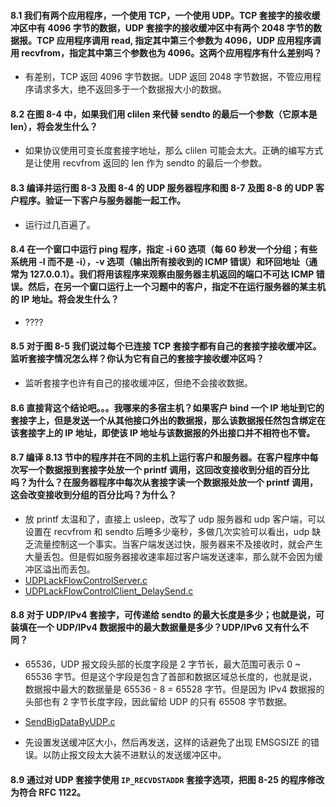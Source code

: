 #### 8.1 我们有两个应用程序，一个使用 TCP，一个使用 UDP。TCP 套接字的接收缓冲区中有 4096 字节的数据，UDP 套接字的接收缓冲区中有两个 2048 字节的数据报。TCP 应用程序调用 read, 指定其中第三个参数为 4096，UDP 应用程序调用 recvfrom，指定其中第三个参数也为 4096。这两个应用程序有什么差别吗？
   * 有差别，TCP 返回 4096 字节数据。UDP 返回 2048 字节数据，不管应用程序请求多大，绝不返回多于一个数据报大小的数据。

#### 8.2 在图 8-4 中，如果我们用 clilen 来代替 sendto 的最后一个参数（它原本是 len），将会发生什么？

   * 如果协议使用可变长度套接字地址，那么 clilen 可能会太大。正确的编写方式是让使用 recvfrom 返回的 len 作为 sendto 的最后一个参数。

#### 8.3 编译并运行图 8-3 及图 8-4 的 UDP 服务器程序和图 8-7 及图 8-8 的 UDP 客户程序。验证一下客户与服务器能一起工作。

   * 运行过几百遍了。

#### 8.4 在一个窗口中运行 ping 程序，指定 -i 60 选项（每 60 秒发一个分组；有些系统用 -I 而不是 -i），-v 选项（输出所有接收到的 ICMP 错误）和环回地址（通常为 127.0.0.1）。我们将用该程序来观察由服务器主机返回的端口不可达 ICMP 错误。然后，在另一个窗口运行上一个习题中的客户，指定不在运行服务器的某主机的 IP 地址。将会发生什么？
   
   * ???? 

#### 8.5 对于图 8-5 我们说过每个已连接 TCP 套接字都有自己的套接字接收缓冲区。监听套接字情况怎么样？你认为它有自己的套接字接收缓冲区吗？

   * 监听套接字也许有自己的接收缓冲区，但绝不会接收数据。

#### 8.6 直接背这个结论吧。。。我哪来的多宿主机？如果客户 bind 一个 IP 地址到它的套接字上，但是发送一个从其他接口外出的数据报，那么该数据报任然包含绑定在该套接字上的 IP 地址，即使该 IP 地址与该数据报的外出接口并不相符也不管。

#### 8.7 编译 8.13 节中的程序并在不同的主机上运行客户和服务器。在客户程序中每次写一个数据报到套接字处放一个 printf 调用，这回改变接收到分组的百分比吗？为什么？在服务器程序中每次从套接字读一个数据报处放一个 printf 调用，这会改变接收到分组的百分比吗？为什么？

   * 放 printf 太温和了，直接上 usleep，改写了 udp 服务器和 udp 客户端，可以设置在 recvfrom 和 sendto 后睡多少毫秒，多做几次实验可以看出，udp 缺乏流量控制这一个事实。当客户端发送过快，服务器来不及接收时，就会产生大量丢包。但是假如服务器接收速率超过客户端发送速率，那么就不会因为缓冲区溢出而丢包。
   * [UDPLackFlowControlServer.c]()
   * [UDPLackFlowControlClient_DelaySend.c]() 

#### 8.8 对于 UDP/IPv4 套接字，可传递给 sendto 的最大长度是多少；也就是说，可装填在一个 UDP/IPv4 数据报中的最大数据量是多少？UDP/IPv6 又有什么不同？

   * 65536，UDP 报文段头部的长度字段是 2 字节长，最大范围可表示 0 ~ 65536 字节。但是这个字段是包含了首部和数据区域总长度的，也就是说，数据报中最大的数据量是 65536 - 8 = 65528 字节。但是因为 IPv4 数据报的头部也有 2 字节长度字段，因此留给 UDP 的只有 65508 字节数据。

   * [SendBigDataByUDP.c]()
   * 先设置发送缓冲区大小，然后再发送，这样的话避免了出现 EMSGSIZE 的错误。以防止报文段太大装不进默认的发送缓冲区中。

#### 8.9 通过对 UDP 套接字使用 `IP_RECVDSTADDR` 套接字选项，把图 8-25 的程序修改为符合 RFC 1122。

   


 



